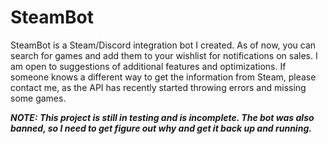 # SteamBot
SteamBot is a Steam/Discord integration bot I created. As of now, you can search for games and add them to your wishlist for notifications on sales. I am open to suggestions of additional features and optimizations. If someone knows a different way to get the information from Steam, please contact me, as the API has recently started throwing errors and missing some games.

***NOTE: This project is still in testing and is incomplete. The bot was also banned, so I need to get figure out why and get it back up and running.***
